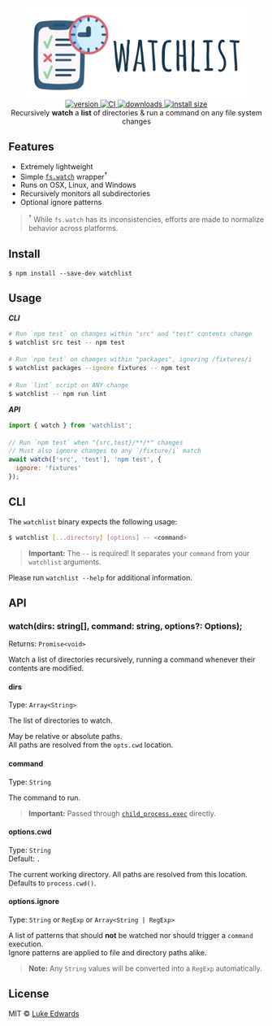 <div align="center">
  <img src="logo.jpg" alt="watchlist" height="180" />
</div>

<div align="center">
  <a href="https://npmjs.org/package/todo">
    <img src="https://badgen.now.sh/npm/v/todo" alt="version" />
  </a>
  <a href="https://github.com/lukeed/watchlist/actions">
    <img src="https://github.com/lukeed/watchlist/workflows/CI/badge.svg" alt="CI" />
  </a>
  <a href="https://npmjs.org/package/todo">
    <img src="https://badgen.now.sh/npm/dm/todo" alt="downloads" />
  </a>
  <a href="https://packagephobia.now.sh/result?p=watchlist">
    <img src="https://packagephobia.now.sh/badge?p=watchlist" alt="install size" />
  </a>
</div>

<div align="center">
  Recursively <b>watch</b> a <b>list</b> of directories & run a command on any file system changes
</div>


## Features

* Extremely lightweight
* Simple [`fs.watch`](https://nodejs.org/api/fs.html#fs_fs_watch_filename_options_listener) wrapper<sup>†</sup>
* Runs on OSX, Linux, and Windows
* Recursively monitors all subdirectories
* Optional ignore patterns

> <sup>†</sup> While `fs.watch` has its inconsistencies, efforts are made to normalize behavior across platforms.


## Install

```
$ npm install --save-dev watchlist
```


## Usage

***CLI***

```sh
# Run `npm test` on changes within "src" and "test" contents change
$ watchlist src test -- npm test

# Run `npm test` on changes within "packages", ignoring /fixtures/i
$ watchlist packages --ignore fixtures -- npm test

# Run `lint` script on ANY change
$ watchlist -- npm run lint
```

***API***

```js
import { watch } from 'watchlist';

// Run `npm test` when "{src,test}/**/*" changes
// Must also ignore changes to any `/fixture/i` match
await watch(['src', 'test'], 'npm test', {
  ignore: 'fixtures'
});
```


## CLI

The `watchlist` binary expects the following usage:

```sh
$ watchlist [...directory] [options] -- <command>
```

> **Important:** The `--` is required! It separates your `command` from your `watchlist` arguments.

Please run `watchlist --help` for additional information.


## API

### watch(dirs: string[], command: string, options?: Options);
Returns: `Promise<void>`

Watch a list of directories recursively, running a command whenever their contents are modified.

#### dirs
Type: `Array<String>`

The list of directories to watch.

May be relative or absolute paths. <br>All paths are resolved from the `opts.cwd` location.

#### command
Type: `String`

The command to run.

> **Important:** Passed through [`child_process.exec`](https://nodejs.org/api/child_process.html#child_process_child_process_exec_command_options_callback) directly.

#### options.cwd
Type: `String`<br>
Default: `.`

The current working directory. All paths are resolved from this location. <br>Defaults to `process.cwd()`.

#### options.ignore
Type: `String` or `RegExp` or `Array<String | RegExp>`

A list of patterns that should **not** be watched nor should trigger a `command` execution. <br>Ignore patterns are applied to file and directory paths alike.

> **Note:** Any `String` values will be converted into a `RegExp` automatically.


## License

MIT © [Luke Edwards](https://lukeed.com)
